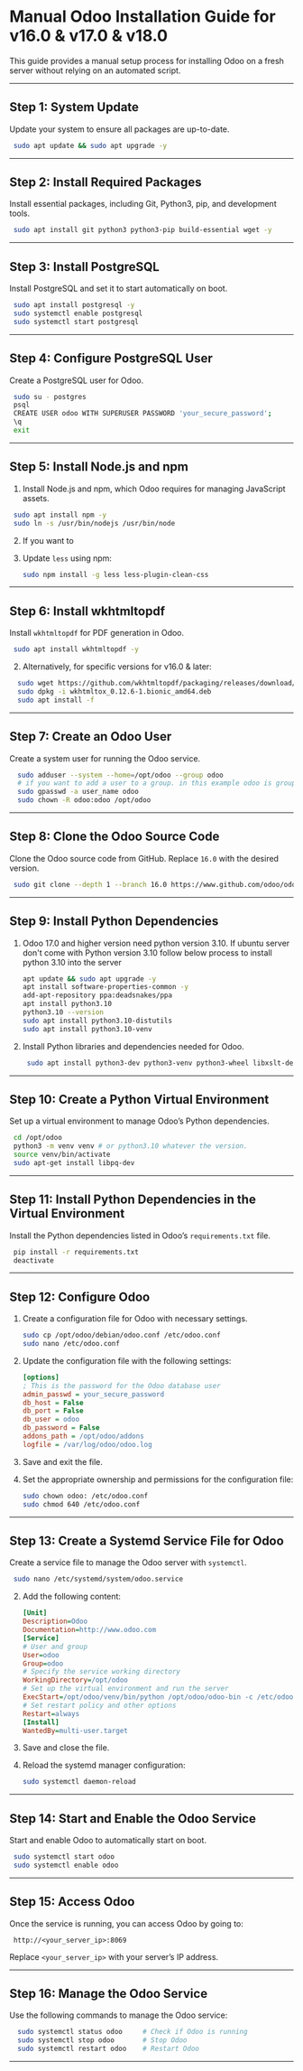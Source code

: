 
# Manual Odoo Installation Guide for v16.0 & v17.0 & v18.0

This guide provides a manual setup process for installing Odoo on a fresh server without relying on an automated script. 

---

## Step 1: System Update
 Update your system to ensure all packages are up-to-date.

   ```bash
    sudo apt update && sudo apt upgrade -y
  ```

---

## Step 2: Install Required Packages
 Install essential packages, including Git, Python3, pip, and development tools.

   ```bash
    sudo apt install git python3 python3-pip build-essential wget -y
  ```

---

## Step 3: Install PostgreSQL
 Install PostgreSQL and set it to start automatically on boot.

 ```bash
  sudo apt install postgresql -y
  sudo systemctl enable postgresql
  sudo systemctl start postgresql
 ```

---

## Step 4: Configure PostgreSQL User
 Create a PostgreSQL user for Odoo.

   ```bash
    sudo su - postgres
    psql
    CREATE USER odoo WITH SUPERUSER PASSWORD 'your_secure_password';
    \q
    exit
  ```

---

## Step 5: Install Node.js and npm
  1. Install Node.js and npm, which Odoo requires for managing JavaScript assets.

   ```bash
    sudo apt install npm -y
    sudo ln -s /usr/bin/nodejs /usr/bin/node
 ```
  2. If you want to 

3. Update `less` using npm:

    ```bash
    sudo npm install -g less less-plugin-clean-css
   ```

---

## Step 6: Install wkhtmltopdf
 Install `wkhtmltopdf` for PDF generation in Odoo.

```bash
 sudo apt install wkhtmltopdf -y
```

2. Alternatively, for specific versions for v16.0 & later:

```bash
  sudo wget https://github.com/wkhtmltopdf/packaging/releases/download/0.12.6-1/wkhtmltox_0.12.6-1.bionic_amd64.deb
  sudo dpkg -i wkhtmltox_0.12.6-1.bionic_amd64.deb
  sudo apt install -f
  ```

---

## Step 7: Create an Odoo User
 Create a system user for running the Odoo service.

```bash
  sudo adduser --system --home=/opt/odoo --group odoo
  # if you want to add a user to a group. in this example odoo is group
  sudo gpasswd -a user_name odoo  
  sudo chown -R odoo:odoo /opt/odoo
 ```

---

## Step 8: Clone the Odoo Source Code
 Clone the Odoo source code from GitHub. Replace `16.0` with the desired version.

   ```bash
    sudo git clone --depth 1 --branch 16.0 https://www.github.com/odoo/odoo /opt/odoo
   ```

---

## Step 9: Install Python Dependencies
   1. Odoo 17.0 and higher version need python version 3.10. If ubuntu server don't come with Python version 3.10 follow below process to install python 3.10 into the server
      ```bash
      apt update && sudo apt upgrade -y 
      apt install software-properties-common -y 
      add-apt-repository ppa:deadsnakes/ppa 
      apt install python3.10
      python3.10 --version
      sudo apt install python3.10-distutils
      sudo apt install python3.10-venv
      ```
   2. Install Python libraries and dependencies needed for Odoo.

      ```bash
       sudo apt install python3-dev python3-venv python3-wheel libxslt-dev libzip-dev libldap2-dev libsasl2-dev python3-setuptools node-less libjpeg-dev -y
      ```
---

## Step 10: Create a Python Virtual Environment
 Set up a virtual environment to manage Odoo’s Python dependencies.

   ```bash
    cd /opt/odoo
    python3 -m venv venv # or python3.10 whatever the version.
    source venv/bin/activate
    sudo apt-get install libpq-dev
   ```

---

## Step 11: Install Python Dependencies in the Virtual Environment
 Install the Python dependencies listed in Odoo’s `requirements.txt` file.

   ```bash
    pip install -r requirements.txt
    deactivate
  ```

---

## Step 12: Configure Odoo
1. Create a configuration file for Odoo with necessary settings.

    ```bash
    sudo cp /opt/odoo/debian/odoo.conf /etc/odoo.conf
    sudo nano /etc/odoo.conf
    ```

2. Update the configuration file with the following settings:

    ```ini
    [options]
    ; This is the password for the Odoo database user
    admin_passwd = your_secure_password
    db_host = False
    db_port = False
    db_user = odoo
    db_password = False
    addons_path = /opt/odoo/addons
    logfile = /var/log/odoo/odoo.log
    ```

3. Save and exit the file.

4. Set the appropriate ownership and permissions for the configuration file:

    ```bash
    sudo chown odoo: /etc/odoo.conf
    sudo chmod 640 /etc/odoo.conf
    ```

---

## Step 13: Create a Systemd Service File for Odoo
 Create a service file to manage the Odoo server with `systemctl`.

  ```bash
   sudo nano /etc/systemd/system/odoo.service
  ```

2. Add the following content:

    ```ini
    [Unit]
    Description=Odoo
    Documentation=http://www.odoo.com
    [Service]
    # User and group
    User=odoo
    Group=odoo
    # Specify the service working directory
    WorkingDirectory=/opt/odoo
    # Set up the virtual environment and run the server
    ExecStart=/opt/odoo/venv/bin/python /opt/odoo/odoo-bin -c /etc/odoo.conf
    # Set restart policy and other options
    Restart=always
    [Install]
    WantedBy=multi-user.target
    ```

3. Save and close the file.

4. Reload the systemd manager configuration:

    ```bash
   sudo systemctl daemon-reload
    ```

---

## Step 14: Start and Enable the Odoo Service
 Start and enable Odoo to automatically start on boot.


   ```bash
    sudo systemctl start odoo
    sudo systemctl enable odoo
   ```


---

## Step 15: Access Odoo
 Once the service is running, you can access Odoo by going to:

   ```console
    http://<your_server_ip>:8069
   ```
   Replace `<your_server_ip>` with your server’s IP address.

---

## Step 16: Manage the Odoo Service
 Use the following commands to manage the Odoo service:

  ```bash
    sudo systemctl status odoo     # Check if Odoo is running
    sudo systemctl stop odoo       # Stop Odoo
    sudo systemctl restart odoo    # Restart Odoo
   ```

---
